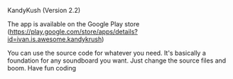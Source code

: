KandyKush (Version 2.2)

The app is available on the Google Play store (https://play.google.com/store/apps/details?id=ivan.is.awesome.kandykrush)

You can use the source code for whatever you need.
It's basically a foundation for any soundboard you want. Just change the source files and boom.
Have fun coding

